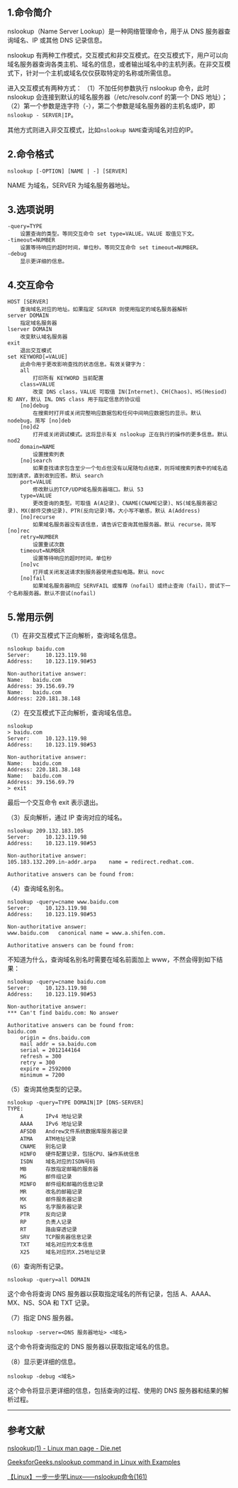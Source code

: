 ## 1.命令简介
nslookup（Name Server Lookup）是一种网络管理命令，用于从 DNS 服务器查询域名、IP 或其他 DNS 记录信息。

nslookup 有两种工作模式，交互模式和非交互模式。在交互模式下，用户可以向域名服务器查询各类主机、域名的信息，或者输出域名中的主机列表。在非交互模式下，针对一个主机或域名仅仅获取特定的名称或所需信息。

进入交互模式有两种方式：
（1）不加任何参数执行 nslookup 命令，此时 nslookup 会连接到默认的域名服务器（/etc/resolv.conf 的第一个 DNS 地址）；
（2）第一个参数是连字符（-），第二个参数是域名服务器的主机名或IP，即`nslookup - SERVER|IP`。

其他方式则进入非交互模式，比如`nslookup NAME`查询域名对应的IP。

## 2.命令格式
```shell
nslookup [-OPTION] [NAME | -] [SERVER]
```
NAME 为域名，SERVER 为域名服务器地址。

## 3.选项说明
```shell
-query=TYPE
	设置查询的类型。等同交互命令 set type=VALUE。VALUE 取值见下文。
-timeout=NUMBER
	设置等待响应的超时时间，单位秒。等同交互命令 set timeout=NUMBER。
-debug
	显示更详细的信息。
```

## 4.交互命令
```shell
HOST [SERVER]
	查询域名对应的地址。如果指定 SERVER 则使用指定的域名服务器解析
server DOMAIN
	指定域名服务器
lserver DOMAIN
	改变默认域名服务器
exit
	退出交互模式
set KEYWORD[=VALUE]
	此命令用于更改影响查找的状态信息。有效关键字为：
	all
		打印所有 KEYWORD 当前配置
	class=VALUE
		改变 DNS class，VALUE 可取值 IN(Internet)、CH(Chaos)、HS(Hesiod)和 ANY，默认 IN。DNS class 用于指定信息的协议组
	[no]debug
		在搜索时打开或关闭完整响应数据包和任何中间响应数据包的显示。默认 nodebug，简写 [no]deb
	[no]d2
		打开或关闭调试模式。这将显示有关 nslookup 正在执行的操作的更多信息。默认 nod2
	domain=NAME
		设置搜索列表
	[no]search
		如果查找请求包含至少一个句点但没有以尾随句点结束，则将域搜索列表中的域名追加到请求，直到收到应答。默认 search
	port=VALUE
		修改默认的TCP/UDP域名服务器端口。默认 53
	type=VALUE
		更改查询的类型。可取值 A(A记录)、CNAME(CNAME记录)、NS(域名服务器记录)、MX(邮件交换记录)、PTR(反向记录)等。大小写不敏感，默认 A(Address)
	[no]recurse
		如果域名服务器没有该信息，请告诉它查询其他服务器。默认 recurse，简写 [no]rec
	retry=NUMBER
		设置重试次数
	timeout=NUMBER
		设置等待响应的超时时间，单位秒
	[no]vc
		打开或关闭发送请求到服务器使用虚拟电路。默认 novc
	[no]fail
		如果域名服务器响应 SERVFAIL 或推荐（nofail）或终止查询（fail），尝试下一个名称服务器。默认不尝试(nofail)
```

## 5.常用示例
（1）在非交互模式下正向解析，查询域名信息。
```shell
nslookup baidu.com
Server:		10.123.119.98
Address:	10.123.119.98#53

Non-authoritative answer:
Name:	baidu.com
Address: 39.156.69.79
Name:	baidu.com
Address: 220.181.38.148
```

（2）在交互模式下正向解析，查询域名信息。
```shell
nslookup
> baidu.com
Server:		10.123.119.98
Address:	10.123.119.98#53

Non-authoritative answer:
Name:	baidu.com
Address: 220.181.38.148
Name:	baidu.com
Address: 39.156.69.79
> exit
```
最后一个交互命令 exit 表示退出。

（3）反向解析，通过 IP 查询对应的域名。
```shell
nslookup 209.132.183.105
Server:		10.123.119.98
Address:	10.123.119.98#53

Non-authoritative answer:
105.183.132.209.in-addr.arpa	name = redirect.redhat.com.

Authoritative answers can be found from:
```

（4）查询域名别名。
```shell
nslookup -query=cname www.baidu.com
Server:		10.123.119.98
Address:	10.123.119.98#53

Non-authoritative answer:
www.baidu.com	canonical name = www.a.shifen.com.

Authoritative answers can be found from:
```
不知道为什么，查询域名别名时需要在域名前面加上 www，不然会得到如下结果：
```shell
nslookup -query=cname baidu.com
Server:		10.123.119.98
Address:	10.123.119.98#53

Non-authoritative answer:
*** Can't find baidu.com: No answer

Authoritative answers can be found from:
baidu.com
	origin = dns.baidu.com
	mail addr = sa.baidu.com
	serial = 2012144164
	refresh = 300
	retry = 300
	expire = 2592000
	minimum = 7200
```

（5）查询其他类型的记录。
```shell
nslookup -query=TYPE DOMAIN|IP [DNS-SERVER]
TYPE:
	A		IPv4 地址记录
    AAAA	IPv6 地址记录  
	AFSDB 	Andrew文件系统数据库服务器记录 
	ATMA 	ATM地址记录 
	CNAME	别名记录 
	HINFO	硬件配置记录，包括CPU、操作系统信息 
	ISDN	域名对应的ISDN号码 
	MB		存放指定邮箱的服务器 
	MG		邮件组记录 
	MINFO	邮件组和邮箱的信息记录 
	MR		改名的邮箱记录 
	MX		邮件服务器记录 
	NS		名字服务器记录 
	PTR		反向记录 
	RP		负责人记录 
	RT		路由穿透记录 
	SRV		TCP服务器信息记录 
	TXT		域名对应的文本信息 
	X25		域名对应的X.25地址记录
```

（6）查询所有记录。
```shell
nslookup -query=all DOMAIN
```
这个命令将查询 DNS 服务器以获取指定域名的所有记录，包括 A、AAAA、MX、NS、SOA 和 TXT 记录。

（7）指定 DNS 服务器。
```
nslookup -server=<DNS 服务器地址> <域名>
```
这个命令将查询指定的 DNS 服务器以获取指定域名的信息。

（8）显示更详细的信息。
```
nslookup -debug <域名>
```
这个命令将显示更详细的信息，包括查询的过程、使用的 DNS 服务器和结果的解析过程。

---
## 参考文献
[nslookup(1) - Linux man page - Die.net](https://linux.die.net/man/1/nslookup)

[GeeksforGeeks.nslookup command in Linux with Examples](https://www.geeksforgeeks.org/nslookup-command-in-linux-with-examples/)

[【Linux】一步一步学Linux——nslookup命令(161)](https://blog.csdn.net/dengjin20104042056/article/details/99977872)
